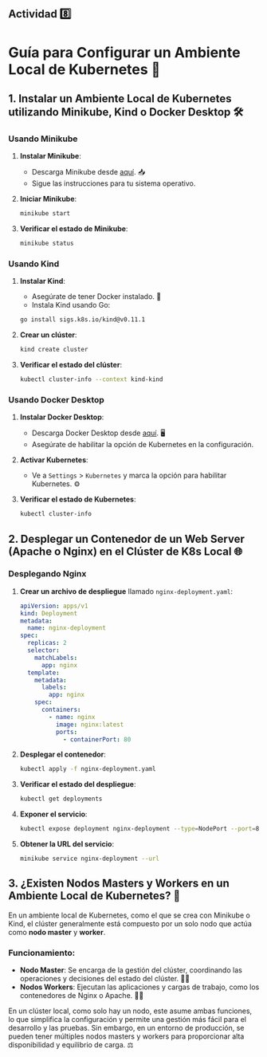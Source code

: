 ## Actividad 8️⃣

# Guía para Configurar un Ambiente Local de Kubernetes 🚀

## 1. Instalar un Ambiente Local de Kubernetes utilizando Minikube, Kind o Docker Desktop 🛠️

### Usando Minikube

1. **Instalar Minikube**:

   - Descarga Minikube desde [aquí](https://minikube.sigs.k8s.io/docs/start/). 📥
   - Sigue las instrucciones para tu sistema operativo.

2. **Iniciar Minikube**:

   ```bash
   minikube start
   ```

3. **Verificar el estado de Minikube**:
   ```bash
   minikube status
   ```

### Usando Kind

1. **Instalar Kind**:

   - Asegúrate de tener Docker instalado. 🐳
   - Instala Kind usando Go:

   ```bash
   go install sigs.k8s.io/kind@v0.11.1
   ```

2. **Crear un clúster**:

   ```bash
   kind create cluster
   ```

3. **Verificar el estado del clúster**:
   ```bash
   kubectl cluster-info --context kind-kind
   ```

### Usando Docker Desktop

1. **Instalar Docker Desktop**:

   - Descarga Docker Desktop desde [aquí](https://www.docker.com/products/docker-desktop). 🖥️
   - Asegúrate de habilitar la opción de Kubernetes en la configuración.

2. **Activar Kubernetes**:

   - Ve a `Settings` > `Kubernetes` y marca la opción para habilitar Kubernetes. ⚙️

3. **Verificar el estado de Kubernetes**:
   ```bash
   kubectl cluster-info
   ```

## 2. Desplegar un Contenedor de un Web Server (Apache o Nginx) en el Clúster de K8s Local 🌐

### Desplegando Nginx

1. **Crear un archivo de despliegue** llamado `nginx-deployment.yaml`:

   ```yaml
   apiVersion: apps/v1
   kind: Deployment
   metadata:
     name: nginx-deployment
   spec:
     replicas: 2
     selector:
       matchLabels:
         app: nginx
     template:
       metadata:
         labels:
           app: nginx
       spec:
         containers:
           - name: nginx
             image: nginx:latest
             ports:
               - containerPort: 80
   ```

2. **Desplegar el contenedor**:

   ```bash
   kubectl apply -f nginx-deployment.yaml
   ```

3. **Verificar el estado del despliegue**:

   ```bash
   kubectl get deployments
   ```

4. **Exponer el servicio**:

   ```bash
   kubectl expose deployment nginx-deployment --type=NodePort --port=80
   ```

5. **Obtener la URL del servicio**:
   ```bash
   minikube service nginx-deployment --url
   ```

## 3. ¿Existen Nodos Masters y Workers en un Ambiente Local de Kubernetes? 🤔

En un ambiente local de Kubernetes, como el que se crea con Minikube o Kind, el clúster generalmente está compuesto por un solo nodo que actúa como **nodo master** y **worker**.

### Funcionamiento:

- **Nodo Master**: Se encarga de la gestión del clúster, coordinando las operaciones y decisiones del estado del clúster. 👨‍💻
- **Nodos Workers**: Ejecutan las aplicaciones y cargas de trabajo, como los contenedores de Nginx o Apache. 🧑‍💻

En un clúster local, como solo hay un nodo, este asume ambas funciones, lo que simplifica la configuración y permite una gestión más fácil para el desarrollo y las pruebas. Sin embargo, en un entorno de producción, se pueden tener múltiples nodos masters y workers para proporcionar alta disponibilidad y equilibrio de carga. ⚖️
